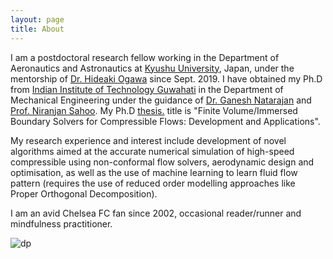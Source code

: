 ```yaml
---
layout: page
title: About
---
```


I am a postdoctoral research fellow working in the Department of Aeronautics and Astronautics at [Kyushu University](https://www.kyushu-u.ac.jp/en/), Japan, under the mentorship of [Dr. Hideaki Ogawa](http://aero.kyushu-u.ac.jp/stsel/about.html) since Sept. 2019. I have obtained my Ph.D from [Indian Institute of Technology Guwahati](http://www.iitg.ac.in/) in the Department of Mechanical Engineering under the guidance of [Dr. Ganesh Natarajan](https://sites.google.com/site/ganucfd/) and [Prof. Niranjan Sahoo](https://iitg.irins.org/profile/128417). My Ph.D <a href="Thesis_short_version.pdf" target="_blank">thesis.</a> title is "Finite Volume/Immersed Boundary Solvers for Compressible Flows: Development and Applications". 

My research experience and interest include development of novel algorithms aimed at the accurate numerical simulation of high-speed compressible using non-conformal flow solvers, aerodynamic design and optimisation, as well as the use of machine learning to learn fluid flow pattern (requires the use of reduced order modelling approaches like Proper Orthogonal Decomposition). 

I am an avid Chelsea FC fan since 2002, occasional reader/runner and mindfulness practitioner. 

![dp](https://user-images.githubusercontent.com/34644464/72252765-f9bfae00-3625-11ea-969e-6a32a1921e99.png)

<!-- Global site tag (gtag.js) - Google Analytics -->
<script async src="https://www.googletagmanager.com/gtag/js?id=G-6Y0SF8Q03P"></script>
<script>
  window.dataLayer = window.dataLayer || [];
  function gtag(){dataLayer.push(arguments);}
  gtag('js', new Date());

  gtag('config', 'G-6Y0SF8Q03P');
</script>
